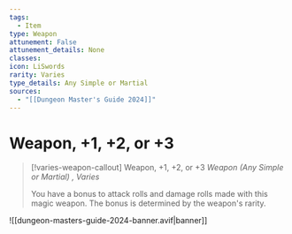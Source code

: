 ```yaml
---
tags:
  - Item
type: Weapon
attunement: False
attunement_details: None
classes:
icon: LiSwords
rarity: Varies
type_details: Any Simple or Martial
sources:
  - "[[Dungeon Master's Guide 2024]]"
---
```


# Weapon, +1, +2, or +3

>[!varies-weapon-callout] Weapon, +1, +2, or +3
>_Weapon (Any Simple or Martial) , Varies_
>
>You have a bonus to attack rolls and damage rolls made with this magic weapon. The bonus is determined by the weapon's rarity.
>


![[dungeon-masters-guide-2024-banner.avif|banner]]
